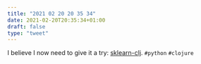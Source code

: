 ```yaml
---
title: "2021 02 20 20 35 34"
date: 2021-02-20T20:35:34+01:00
draft: false
type: "tweet"
---
```

I believe I now need to give it a try: [sklearn-clj](https://github.com/scicloj/sklearn-clj). `#python` `#clojure`
